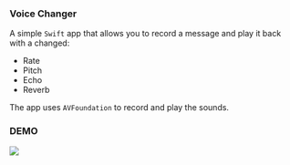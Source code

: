 ### Voice Changer ###

A simple `Swift` app that allows you to record a message and play it back with a changed: 
 - Rate
 - Pitch
 - Echo
 - Reverb
 
 The app uses `AVFoundation` to record and play the sounds. 

### DEMO ###

![](https://camo.githubusercontent.com/32def4ae530541032a02262e07a78d553c24e81f/68747470733a2f2f696d322e657a6769662e636f6d2f746d702f657a6769662d322d653735666563373862662e676966) 

